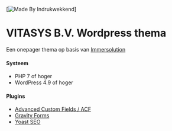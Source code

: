 [![Made By Indrukwekkend](https://img.shields.io/badge/Made%20By-Indrukwekkend-ef7b31.svg)]

# VITASYS B.V. Wordpress thema
Een onepager thema op basis van [Immersolution](http://www.immersolution.com/)


#### Systeem
 * PHP 7 of hoger
 * WordPress 4.9 of hoger

#### Plugins
* [Advanced Custom Fields / ACF](https://www.advancedcustomfields.com/)
* [Gravity Forms](https://gravityforms.com/)
* [Yoast SEO](https://yoast.com/)
